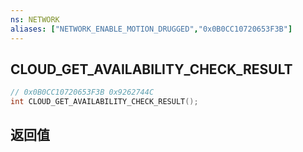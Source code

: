 ```yaml
---
ns: NETWORK
aliases: ["NETWORK_ENABLE_MOTION_DRUGGED","0x0B0CC10720653F3B"]
---
```

## CLOUD_GET_AVAILABILITY_CHECK_RESULT

```c
// 0x0B0CC10720653F3B 0x9262744C
int CLOUD_GET_AVAILABILITY_CHECK_RESULT();
```

## 返回值
